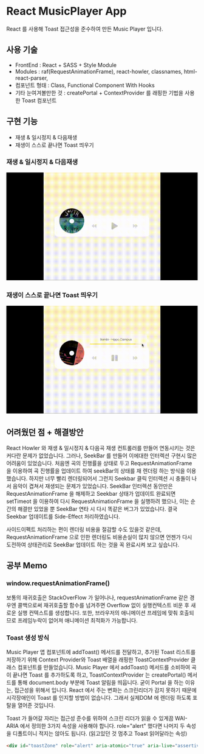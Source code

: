 # React MusicPlayer App
React 를 사용해 Toast 접근성을 준수하여 만든 Music Player 입니다.

## 사용 기술
- FrontEnd : React + SASS + Style Module
- Modules : raf(RequestAnimationFrame), react-howler, classnames, html-react-parser, 
- 컴포넌트 형태 : Class, Functional Component With Hooks
- 기타 눈여겨볼만한 것 : createPortal + ContextProvider 를 래핑한 기법을 사용한 Toast 컴포넌트

## 구현 기능
- 재생 & 일시정지 & 다음재생
- 재생이 스스로 끝나면 Toast 띄우기

### 재생 & 일시정지 & 다음재생
![](https://github.com/LimEunSeop/assets/blob/master/images/react-musicplayer-app/%E1%84%86%E1%85%B2%E1%84%8C%E1%85%B5%E1%86%A8%E1%84%91%E1%85%B3%E1%86%AF%E1%84%85%E1%85%A6%E1%84%8B%E1%85%B5%E1%84%8B%E1%85%A5-Play_Pause_Next.gif?raw=true)

### 재생이 스스로 끝나면 Toast 띄우기
![](https://github.com/LimEunSeop/assets/blob/master/images/react-musicplayer-app/%E1%84%86%E1%85%B2%E1%84%8C%E1%85%B5%E1%86%A8%E1%84%91%E1%85%B3%E1%86%AF%E1%84%85%E1%85%A6%E1%84%8B%E1%85%B5%E1%84%8B%E1%85%A5-Toast.gif?raw=true)

## 어려웠던 점 + 해결방안
React Howler 와 재생 & 일시정지 & 다음곡 재생 컨트롤러를 만들어 연동시키는 것은 커다란 문제가 없었습니다. 그러나, SeekBar 를 만들어 이에대한 인터렉션 구현시 많은 어려움이 있었습니다. 처음엔 곡의 진행률을 상태로 두고 RequestAnimationFrame 을 이용하여 곡 진행률을 업데이트 하여 seekBar의 상태를 재 렌더링 하는 방식을 이용했습니다. 하지만 너무 빨리 렌더링되어서 그런지 Seekbar 클릭 인터렉션 시 충돌이 나서 음악이 겹쳐서 재생되는 문제가 있었습니다. SeekBar 인터렉션 동안만은 RequestAnimationFrame 을 해제하고 Seekbar 상태가 업데이트 완료되면 setTimeot 을 이용하여 다시 RequestAnimationFrame 을 실행하려 했으나, 이는 순간의 해결만 있었을 뿐 SeekBar 연타 시 다시 똑같은 버그가 있었습니다. 결국 Seekbar 업데이트를 Side-Effect 처리하였습니다.

사이드이펙트 처리하는 편이 렌더링 비용을 절감할 수도 있을것 같은데, RequestAnimationFrame 으로 인한 렌더링도 비용손실이 많지 않으면 언젠가 다시 도전하여 상태관리로 SeekBar 업데이트 하는 것을 꼭 완료시켜 보고 싶습니다.

## 공부 Memo

### window.requestAnimationFrame()
보통의 재귀호출은 StackOverFlow 가 일어나나, requestAnimationFrame	같은 경우엔 콜백으로써 재귀호출할 함수를 넘겨주면 Overflow 없이 실행컨텍스트 비운 후 새로운 실행 컨텍스트를 생성합니다. 또한, 브라우저의 애니메이션 프레임에 맞춰 호출되므로 프레임누락이 없어져 애니메이션 최적화가 가능합니다.

### Toast 생성 방식
Music Player 앱 컴포넌트에 addToast() 메서드를 전달하고, 추가된 Toast 리스트를 저장하기 위해 Context Provider와 Toast 배열을 래핑한 ToastContextProvider 클래스 컴포넌트를 만들었습니다. Music Player 에서 addToast() 메서드를 소비하여 곡이 끝나면 Toast 를 추가하도록 하고, ToastContextProvider 는 createPortal() 메서드를 통해 document.body 부분에 Toast 알림을 띄웁니다. 굳이 Portal 을 하는 이유는, 접근성을 위해서 입니다. React 에서 주는 변화는 스크린리더가 감지 못하기 때문에 시각장애인이 Toast 를 인지할 방법이 없습니다. 그래서 실제DOM 에 렌더링 하도록 포탈을 열어준 것입니다.

Toast 가 들어갈 자리는 접근성 준수를 위하여 스크린 리더가 읽을 수 있게끔 WAI-ARIA 에서 정의한 3가지 속성을 사용해야 합니다. role="alert" 했다면 나머지 두 속성을 디폴트이니 적지는 않아도 됩니다. (읽고있던 것 멈추고 Toast 읽어달라는 속성)
```html
<div id="toastZone" role="alert" aria-atomic="true" aria-live="assertive"></div>
```